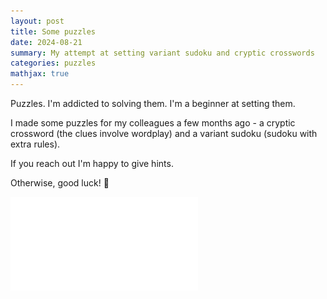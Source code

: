 ```yaml
---
layout: post
title: Some puzzles
date: 2024-08-21
summary: My attempt at setting variant sudoku and cryptic crosswords
categories: puzzles
mathjax: true
---
```


Puzzles. I'm addicted to solving them. I'm a beginner at setting them.

I made some puzzles for my colleagues a few months ago - a cryptic crossword (the clues involve wordplay) and a variant sudoku (sudoku with extra rules).

If you reach out I'm happy to give hints.

Otherwise, good luck! 🧩

![Puzzle pack](/images/posts/2024-08-21-puzzles/puzzles20240821.pdf)
